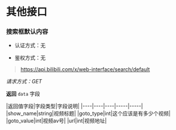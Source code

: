 # 其他接口

### 搜索框默认内容
- 认证方式：无

- 鉴权方式：无

> https://api.bilibili.com/x/web-interface/search/default

*请求方式：GET*

**返回**
`data` 字段<br>

|返回值字段|字段类型|字段说明|
|----|----|----|-----|-----|
|show_name|string|视频标题|
|goto_type|int|这个应该是有多少个视频|
|goto_value|int|视频av号|
|url|int|视频地址|
